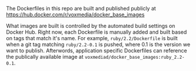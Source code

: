 The Dockerfiles in this repo are built and published publicly at https://hub.docker.com/r/voxmedia/docker_base_images

What images are built is controlled by the automated build settings on Docker Hub. Right now, each Dockerfile is manually added
and built based on tags that match it's name. For example, `ruby/2.2/Dockerfile` is built when a git tag
matching `ruby/2.2-0.1` is pushed, where 0.1 is the version we want to publish. Afterwords, application specific
Dockerfiles can reference the publically available image at `voxmediad/docker_base_images:ruby_2.2-0.1`.
